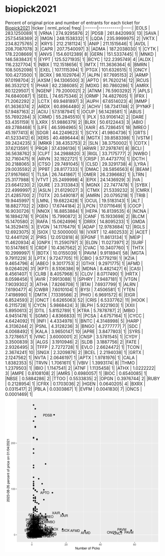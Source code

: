 # biopick2021
Percent of original price and number of entrants for each ticket for [Biopick2021](https://twitter.com/hashtag/Biopick2021)
|ticker |  nrml_price| freq|
|:------|-----------:|----:|
|EOLS   | 283.1250089|    1|
|VRNA   | 274.9295876|    2|
|PDSB   | 261.8420993|   13|
|SAVA   | 257.5458369|    2|
|IMGN   | 248.1538332|    1|
|LQDA   | 235.9999975|    2|
|VKTX   | 234.8275765|    2|
|KRYS   | 212.2181124|    1|
|ANIP   | 211.1515646|    1|
|AVDL   | 208.7087078|    3|
|CAPR   | 207.7540097|    3|
|ADMA   | 187.2038030|    1|
|CYTK   | 178.2208669|    1|
|ANVS   | 154.6012389|    8|
|GERN   | 151.5337445|    1|
|MNKD   | 146.5838431|    1|
|EYPT   | 125.5271935|    1|
|BCYC   | 122.2395749|    4|
|ALDX   | 116.2327704|    1|
|NBIX   | 112.1518656|    1|
|IMTX   | 111.3636364|    6|
|BMRN   | 108.5052098|    1|
|EXEL   | 107.1115394|    1|
|PTGX   | 101.6326515|    1|
|ONCY   | 100.4273500|    1|
|BCRX   |  98.1029764|    7|
|ALPN   |  97.7695153|    2|
|ARMP   |  97.0198704|    2|
|AXSM   |  94.1306500|    3|
|APTO   |  91.7620214|   12|
|RCUS   |  86.3532121|    1|
|PHAR   |  82.2386085|    2|
|MDXG   |  80.7860286|    1|
|AMRX   |  80.1229507|    1|
|NGENF  |  79.2000021|    2|
|ATNM   |  76.5903292|    7|
|APLS   |  74.6840087|    1|
|SEEL   |  74.6575346|    2|
|ORMP   |  74.4827605|    1|
|IFRX   |  71.2062292|    2|
|LCTX   |  69.9481897|    3|
|AUPH   |  67.6514023|    4|
|IMMP   |  61.3636374|    2|
|ARDX   |  60.8964480|    2|
|ACHV   |  58.7341748|    2|
|PYNKF  |  57.9487163|    2|
|ACIU   |  57.5187941|    1|
|OCUP   |  56.1428581|    1|
|ABUS   |  55.7692284|    3|
|CRMD   |  55.2845510|    1|
|PLX    |  53.9106142|    2|
|DARE   |  53.4351159|    1|
|LXRX   |  51.9886379|    2|
|BLRX   |  50.6122443|    3|
|ABIO   |  49.2788468|    1|
|LIFE   |  46.5994965|    5|
|XAIR   |  45.7286451|   18|
|MREO   |  45.1977413|    8|
|SDGR   |  44.2249623|    1|
|SCYX   |  41.9804736|    1|
|GRTS   |  41.5233412|    6|
|XERS   |  40.4896444|    8|
|MGTX   |  39.8583398|    1|
|VSTM   |  39.2424235|    3|
|MRKR   |  38.4353753|    2|
|SLN    |  38.3750002|    1|
|CDTX   |  37.6213591|    1|
|PRQR   |  37.4396136|    1|
|ARWR   |  37.2978741|    8|
|BCLI   |  36.5638762|    3|
|CLPT   |  34.2988820|    3|
|RIGL   |  33.7175777|    2|
|NWBO   |  32.7160475|    9|
|ARVN   |  32.1922721|    1|
|CRSP   |  31.4473770|    1|
|DCTH   |  30.2188065|    3|
|CTSO   |  29.7491045|    1|
|CLSD   |  29.3291738|    4|
|LYRA   |  29.0035592|    2|
|PPBT   |  28.8177333|    1|
|DMAC   |  28.5856563|    6|
|BEAM   |  27.9167660|    1|
|TLSA   |  26.7441867|    1|
|OMER   |  26.2396682|    1|
|LTRN   |  25.3177988|    1|
|VTVT   |  25.2499998|    4|
|EPIX   |  24.1436929|    3|
|IVA    |  23.6641230|    2|
|QURE   |  23.3133843|    1|
|MGNX   |  22.7477478|    1|
|SYBX   |  22.4999997|    2|
|ASLN   |  21.6129027|    3|
|CTMX   |  21.5339232|    3|
|CMRX   |  21.4285700|    2|
|TGTX   |  20.5490187|    8|
|AMRN   |  20.0795218|    1|
|TRIB   |  19.9445997|    1|
|LMNL   |  19.6822428|    1|
|OCUL   |  19.5183143|    1|
|ALT    |  18.8827702|    2|
|XBIO   |  17.6744184|    2|
|LPCN   |  17.0711649|    1|
|COCP   |  16.9030726|    1|
|NNOX   |  16.8853884|    1|
|HEPA   |  16.8139535|    6|
|NCNA   |  16.1894278|    1|
|PGEN   |  15.7990872|    3|
|CANF   |  15.1933698|    2|
|BLCM   |  15.1470580|    2|
|RAFA   |  15.0624996|    1|
|DRRX   |  14.8095233|    1|
|GMDA   |  14.3529415|    3|
|EVGN   |  14.1176479|    1|
|ADAP   |  12.9783684|   12|
|RGLS   |  12.6923075|    3|
|SIOX   |  12.5000000|   18|
|VXRT   |  12.4802533|    2|
|ACET   |  12.4441129|    2|
|PIRS   |  12.0512818|    8|
|EPGNF  |  11.8613134|    1|
|MEIP   |  11.4620934|    4|
|GNPX   |  11.2590797|    3|
|ELDN   |  11.0273971|    2|
|SURF   |  10.5147861|    1|
|CRDF   |  10.4367562|    2|
|CVAC   |  10.3407760|    1|
|THTX   |  10.2999997|    1|
|BDTX   |  10.0155039|    1|
|PAVM   |   9.9118941|   58|
|MGTA   |   9.7911229|    3|
|LPTX   |   9.7247705|   11|
|CBIO   |   9.5779219|    1|
|KZIA   |   9.4654796|    4|
|ABEO   |   9.3017753|    2|
|GTHX   |   9.2971775|    1|
|AFMD   |   9.0264026|   31|
|KPTI   |   8.5106386|    9|
|MDNA   |   8.4821427|    6|
|CASI   |   8.4561407|    1|
|CLRB   |   8.4057968|    5|
|CLOV   |   8.0717490|    1|
|HRTX   |   8.0598456|    1|
|AVIR   |   7.9913088|    1|
|SPHRY  |   7.9487181|    1|
|VTGN   |   7.9039302|    3|
|ATHA   |   7.8266708|    1|
|BTAI   |   7.6937799|    1|
|ALRN   |   7.6190477|    4|
|CWBR   |   7.6010104|    1|
|BYSI   |   7.4506581|    1|
|YTEN   |   7.4198990|    1|
|DMTK   |   7.1339566|    2|
|PHIO   |   6.9691572|    6|
|EIGR   |   6.8524593|    2|
|ONCT   |   6.6265063|   52|
|CRIS   |   6.5337762|   11|
|HOOK   |   6.2115728|    1|
|CYCN   |   5.9868424|    3|
|BLPH   |   5.9221903|    1|
|XXII   |   5.8950613|    2|
|DTIL   |   5.8152789|    1|
|KTRA   |   5.7878787|    2|
|MBIO   |   4.9451478|    1|
|SGMO   |   4.8366833|   11|
|PCSA   |   4.6757164|    1|
|CYCC   |   4.6424092|   11|
|INFI   |   4.4334978|    1|
|BNTC   |   4.3148998|    5|
|HARP   |   4.3136244|    2|
|PSNL   |   4.3128236|    3|
|BNGO   |   4.2777777|    7|
|SDC    |   4.0068492|    1|
|KALA   |   3.9650147|   10|
|APRE   |   3.8477803|    1|
|SYRS   |   3.7278657|    1|
|VINC   |   3.6000001|    2|
|CNSP   |   3.5781545|    1|
|CYDY   |   3.3500839|    3|
|ALGS   |   3.1910946|    2|
|SLDB   |   3.1887756|    2|
|FATE   |   2.9326495|    3|
|TFFP   |   2.7272728|    1|
|EVLO   |   2.6624472|    1|
|TCON   |   2.3674241|   10|
|SNGX   |   2.3209876|    2|
|BCEL   |   2.2194038|    1|
|GRTX   |   2.1247562|    1|
|NVTA   |   2.0646197|    1|
|APTX   |   1.9781976|    1|
|CALA   |   1.8382353|    5|
|TRVN   |   1.7061611|    1|
|VBIV   |   1.3993174|    8|
|THMO   |   1.2379503|    1|
|IBIO   |   1.1147541|    2|
|ATNF   |   1.1135458|    1|
|ATHX   |   1.0222222|    3|
|AMPE   |   0.8108108|    2|
|AMRS   |   0.6980057|    1|
|BIOC   |   0.6540085|    1|
|NBSE   |   0.5884286|    2|
|TTOO   |   0.5533835|    2|
|OPGN   |   0.3976744|    2|
|RUBY   |   0.2128954|    1|
|CFRX   |   0.1703036|    2|
|HGEN   |   0.0640205|    4|
|BXRX   |   0.0315417|    2|
|PBLA   |   0.0303867|    1|
|EVFM   |   0.0041830|    7|
|ONCS   |   0.0001469|    1|
![retvspicks](biopicks.png?raw=true)
